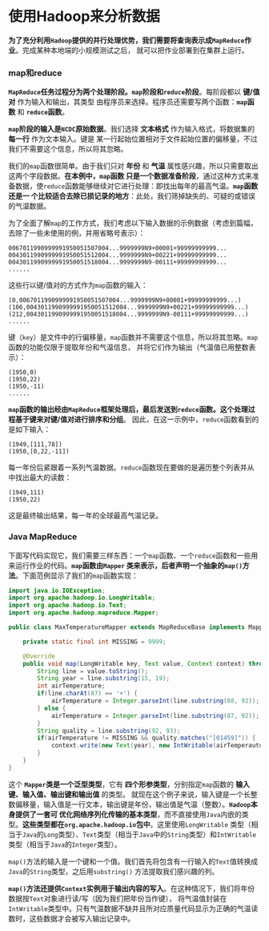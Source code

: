 使用Hadoop来分析数据
===============================================================================
**为了充分利用`Hadoop`提供的并行处理优势，我们需要将查询表示成`MapReduce`作业**。完成某种本地端的小规模测试之后，
就可以把作业部署到在集群上运行。

### map和reduce
**`MapReduce`任务过程分为两个处理阶段。`map`阶段和`reduce`阶段**。每阶段都以 **键/值对** 作为输入和输出，其类型
由程序员来选择。程序员还需要写两个函数：**`map`函数** 和 **`reduce`函数**。

**`map`阶段的输入是`NCDC`原始数据**。我们选择 **文本格式** 作为输入格式，将数据集的 **每一行** 作为文本输入。键是
某一行起始位置相对于文件起始位置的偏移量，不过我们不需要这个信息，所以将其忽略。

我们的`map`函数很简单。由于我们只对 **年份** 和 **气温** 属性感兴趣，所以只需要取出这两个字段数据。**在本例中，`map`函数
只是一个数据准备阶段**，通过这种方式来准备数据，使`reduce`函数能够继续对它进行处理：即找出每年的最高气温。**`map`函数还是一
个比较适合去除已损记录的地方**：此处，我们筛掉缺失的、可疑的或错误的气温数据。

为了全面了解`map`的工作方式，我们考虑以下输入数据的示例数据（考虑到篇幅，去除了一些未使用的例，并用省略号表示）：
```
0067011990999991950051507004...9999999N9+00001+99999999999...
0043011990999991950051512004...9999999N9+00221+99999999999...
0043011990999991950051518004...9999999N9-00111+99999999999...
......
```
这些行以键/值对的方式作为`map`函数的输入：
```
(0,0067011990999991950051507004...9999999N9+00001+99999999999...)
(106,0043011990999991950051512004...9999999N9+00221+99999999999...)
(212,0043011990999991950051518004...9999999N9-00111+99999999999...)
......
```
键（`key`）是文件中的行偏移量，`map`函数并不需要这个信息，所以将其忽略。`map`函数的功能仅限于提取年份和气温信息，
并将它们作为输出（气温值已用整数表示）：
```
(1950,0)
(1950,22)
(1950,-11)
......
```
**`map`函数的输出经由`MapReduce`框架处理后，最后发送到`reduce`函数。这个处理过程基于键来对键/值对进行排序和分组**。
因此，在这一示例中，`reduce`函数看到的是如下输入：
```
(1949,[111,78])
(1950,[0,22,-11])
```
每一年份后紧跟着一系列气温数据。`reduce`函数现在要做的是遍历整个列表并从中找出最大的读数：
```
(1949,111)
(1950,22)
```
这是最终输出结果，每一年的全球最高气温记录。

### Java MapReduce
下面写代码实现它，我们需要三样东西：一个`map`函数、一个`reduce`函数和一些用来运行作业的代码。**`map`函数由`Mapper`
类来表示，后者声明一个抽象的`map()`方法**。下面范例显示了我们的`map`函数实现：
```java
import java.io.IOException;
import org.apache.hadoop.io.LongWritable;
import org.apache.hadoop.io.Text;
import org.apache.hadoop.mapreduce.Mapper;

public class MaxTemperatureMapper extends MapReduceBase implements Mapper<LongWritable,Text,IntWritable> {

    private static final int MISSING = 9999;

    @Override
    public void map(LongWritable key, Text value, Context context) throws IOException, InterruptedException {
        String line = value.toString();
        String year = line.substring(15, 19);
        int airTemperature;
        if(line.charAt(87) == '+') {
            airTemperature = Integer.parseInt(line.substring(88, 92));
        } else {
            airTemperature = Integer.parseInt(line.substring(87, 92));
        }
        String quality = line.substring(92, 93);
        if(airTemperature != MISSING && quality.matches("[01459]")) {
            context.write(new Text(year), new IntWritable(airTemperauture));
        }
    }
}
```
这个 **`Mapper`类是一个泛型类型**，它有 **四个形参类型**，分别指定`map`函数的 **输入键、输入值、输出键和输出值** 的类型。
就现在这个例子来说，输入键是一个长整数偏移量，输入值是一行文本，输出键是年份，输出值是气温（整数）。**`Hadoop`本身提供了一套可
优化网络序列化传输的基本类型**，而不直接使用`Java`内嵌的类型。**这些类型都在`org.apache.hadoop.io`包中**。这里使用`LongWritable`
类型（相当于`Java`的`Long`类型）、`Text`类型（相当于`Java`中的`String`类型）和`IntWritable`类型（相当于`Java`的`Integer`类型）。

`map()`方法的输入是一个键和一个值。我们首先将包含有一行输入的`Text`值转换成`Java`的`String`类型，之后用`substring()`
方法提取我们感兴趣的列。

**`map()`方法还提供`Context`实例用于输出内容的写入**。在这种情况下，我们将年份数据按`Text`对象进行读/写（因为我们把年份当作键），
将气温值封装在`IntWritable`类型中。只有气温数据不缺并且所对应质量代码显示为正确的气温读数时，这些数据才会被写入输出记录中。











